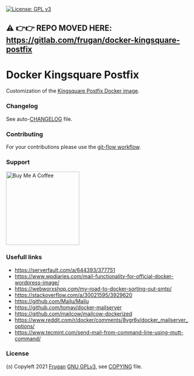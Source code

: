 [![License: GPL v3](https://img.shields.io/badge/License-GPLv3-blue.svg)](https://www.gnu.org/licenses/gpl-3.0)

## :warning: :point_right::point_right: REPO MOVED HERE: https://gitlab.com/frugan/docker-kingsquare-postfix

# Docker Kingsquare Postfix

Customization of the [Kingsquare Postfix Docker image](https://github.com/kingsquare/docker-postfix).

### Changelog

See auto-[CHANGELOG](CHANGELOG.md) file.

### Contributing

For your contributions please use the [git-flow workflow](https://danielkummer.github.io/git-flow-cheatsheet/).

### Support

<!-- 
https://www.buymeacoffee.com/brand 
https://stackoverflow.com/a/26138535/3929620
https://github.com/nrobinson2000/donate-bitcoin
https://bitcoin.stackexchange.com/a/48744
https://github.com/KristinitaTest/KristinitaTest.github.io/blob/master/donate/Bitcoin-Protocol-Markdown.md
-->
[<img src="https://cdn.buymeacoffee.com/buttons/v2/default-yellow.png" width="200" alt="Buy Me A Coffee">](https://buymeacoff.ee/frugan)

### Usefull links

- https://serverfault.com/a/644393/377751
- https://www.wpdiaries.com/mail-functionality-for-official-docker-wordpress-image/
- https://webworxshop.com/my-road-to-docker-sorting-out-smtp/
- https://stackoverflow.com/a/30021595/3929620
- https://github.com/Mailu/Mailu
- https://github.com/tomav/docker-mailserver
- https://github.com/mailcow/mailcow-dockerized
- https://www.reddit.com/r/docker/comments/8vgr6v/docker_mailserver_options/
- https://www.tecmint.com/send-mail-from-command-line-using-mutt-command/

### License

(ɔ) Copyleft 2021 [Frugan](https://about.me/frugan)
[GNU GPLv3](https://choosealicense.com/licenses/gpl-3.0/), see [COPYING](COPYING) file.
